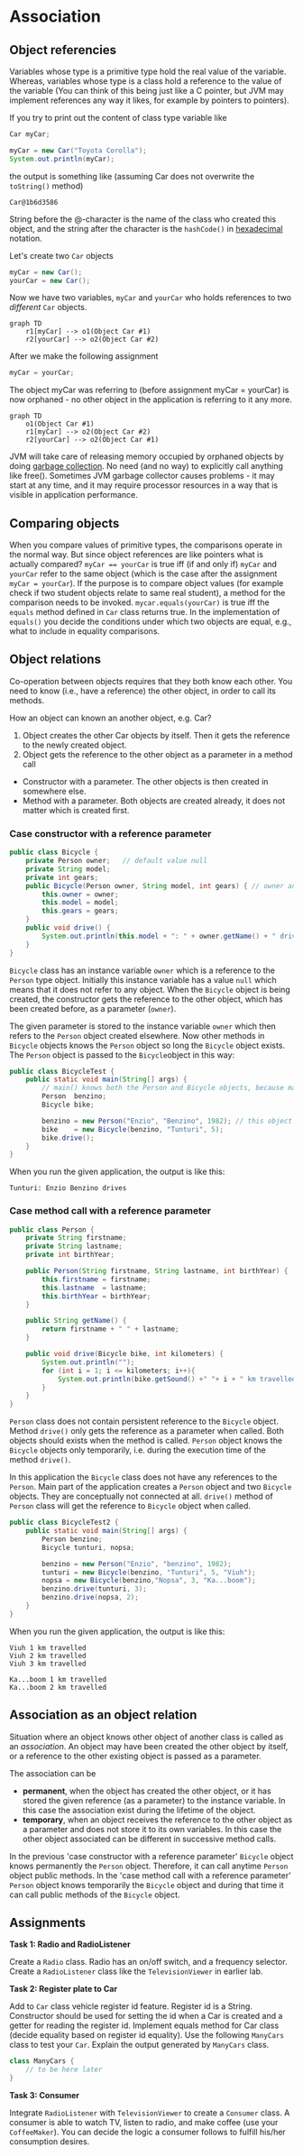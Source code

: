 # Association

## Object referencies

Variables whose type is a primitive type hold the real value of the variable.
Whereas, variables whose type is a class hold a reference to the value of the variable
(You can think of this being just like a C pointer, but JVM may implement references any way it likes,
for example by pointers to pointers).

If you try to print out the content of class type variable like
```Java
Car myCar;

myCar = new Car("Toyota Corolla");
System.out.println(myCar);
```
the output is something like (assuming Car does not overwrite the `toString()` method)
```text
Car@1b6d3586
```
String before the @-character is the name of the class who created this object, and the string after the 
character is the `hashCode()` in [hexadecimal](https://en.wikipedia.org/wiki/Hexadecimal) notation.

Let's create two `Car` objects
```Java
myCar = new Car();
yourCar = new Car();
```
Now we have two variables, `myCar` and `yourCar` who holds references to two _different_ `Car` objects.
```mermaid
graph TD
    r1[myCar] --> o1(Object Car #1)
    r2[yourCar] --> o2(Object Car #2)
```
After we make the following assignment
```Java
myCar = yourCar;
```
The object myCar was referring to (before assignment myCar = yourCar) is now orphaned -
no other object in the application is referring to it any more.
```mermaid
graph TD
    o1(Object Car #1)
    r1[myCar] --> o2(Object Car #2)
    r2[yourCar] --> o2(Object Car #1)
```
JVM will take care of releasing memory occupied by orphaned objects by doing [garbage collection](https://en.wikipedia.org/wiki/Garbage_collection_(computer_science)).
No need (and no way) to explicitly call anything like free(). Sometimes JVM garbage collector causes
problems - it may start at any time, and it may require processor resources in a way that is visible
in application performance.

## Comparing objects

When you compare values of primitive types, the comparisons operate in the normal way.
But since object references are like pointers what is actually compared?
`myCar == yourCar` is true iff (if and only if) `myCar` and `yourCar` refer to the same object
(which is the case after the assignment `myCar = yourCar`). If the purpose is to compare object values
(for example check if two student objects relate to same real student), a method for the comparison
needs to be invoked. `mycar.equals(yourCar)` is true iff the `equals` method defined in `Car` class
returns true. In the implementation of `equals()` you decide the conditions under which two objects
are equal, e.g., what to include in equality comparisons.

## Object relations

Co-operation between objects requires that they both know each other. You need to know (i.e., have a
reference) the other object, in order to call its methods.

How an object can known an another object, e.g. Car?
1. Object creates the other Car objects by itself. Then it gets the reference to the newly created object.
2. Object gets the reference to the other object as a parameter in a method call
  - Constructor with a parameter. The other objects is then created in somewhere else.
  - Method with a parameter. Both objects are created already, it does not matter which is created first.

### Case constructor with a reference parameter

```Java
public class Bicycle {
    private Person owner;   // default value null
    private String model;
    private int gears;
    public Bicycle(Person owner, String model, int gears) { // owner and model are referencies to objects
        this.owner = owner;
        this.model = model;
        this.gears = gears;
    }
    public void drive() {
        System.out.println(this.model + ": " + owner.getName() + " drives");
    }
}
```

`Bicycle` class has an instance variable `owner` which is a reference to the `Person` type object.
Initially this instance variable has a value `null` which means that it does not refer to any object.
When the `Bicycle` object is being created, the constructor gets the reference to the other object,
which has been created before, as a parameter (`owner`).

The given parameter is stored to the instance variable `owner` which then refers to the `Person` object
created elsewhere. Now other methods in `Bicycle` objects knows the `Person` object so long the `Bicycle`
object exists. The `Person` object is passed to the `Bicycle`object in this way:
```Java
public class BicycleTest {
    public static void main(String[] args) {
        // main() knows both the Person and Bicycle objects, because main() creates both of them
        Person  benzino;
        Bicycle bike;

        benzino = new Person("Enzio", "Benzino", 1982); // this object needs to be created first
        bike    = new Bicycle(benzino, "Tunturi", 5);
        bike.drive();
    }
}
```
When you run the given application, the output is like this:
```text
Tunturi: Enzio Benzino drives
```

### Case method call with a reference parameter

```Java
public class Person {
    private String firstname;
    private String lastname;
    private int birthYear;

    public Person(String firstname, String lastname, int birthYear) {
        this.firstname = firstname;
        this.lastname  = lastname;
        this.birthYear = birthYear;
    }

    public String getName() {
        return firstname + " " + lastname;
    }

    public void drive(Bicycle bike, int kilometers) {
        System.out.println("");
        for (int i = 1; i <= kilometers; i++){
            System.out.println(bike.getSound() +" "+ i + " km travelled");
        }
    }
}
```
`Person` class does not contain persistent reference to the `Bicycle` object. Method `drive()` only 
gets the reference as a parameter when called. Both objects should exists when the method is called.
`Person` object knows the `Bicycle` objects only temporarily, i.e. during the execution time of the
method `drive()`.

In this application the `Bicycle` class does not have any references to the `Person`. Main part of the 
application creates a `Person` object and two `Bicycle` objects. They are conceptually not connected
at all. `drive()` method of `Person` class will get the reference to `Bicycle` object when called.

```Java
public class BicycleTest2 {
    public static void main(String[] args) {
        Person benzino;
        Bicycle tunturi, nopsa;

        benzino = new Person("Enzio", "benzino", 1982);
        tunturi = new Bicycle(benzino, "Tunturi", 5, "Viuh");
        nopsa = new Bicycle(benzino,"Nopsa", 3, "Ka...boom");
        benzino.drive(tunturi, 3);
        benzino.drive(nopsa, 2);
    }
}
```
When you run the given application, the output is like this:
```text
Viuh 1 km travelled
Viuh 2 km travelled
Viuh 3 km travelled

Ka...boom 1 km travelled
Ka...boom 2 km travelled
```

## Association as an object relation

Situation where an object knows other object of another class is called as an _association_. An object
may have been created the other object by itself, or a reference to the other existing object is passed
as a parameter.

The association can be
- **permanent**, when the object has created the other object, or it has stored the given reference
(as a parameter) to the instance variable. In this case the association exist during the lifetime of the object.
- **temporary**, when an object receives the reference to the other object as a parameter and does not
store it to its own variables. In this case the other object associated can be different in successive
method calls.

In the previous 'case constructor with a reference parameter' `Bicycle` object knows permanently the
`Person` object. Therefore, it can call anytime `Person` object public methods. In the
'case method call with a reference parameter' `Person` object knows temporarily the `Bicycle` object
and during that time it can call public methods of the `Bicycle` object.

## Assignments

**Task 1: Radio and RadioListener**

Create a `Radio` class. Radio has an on/off switch, and a frequency selector. Create a `RadioListener` class like the `TelevisionViewer` in earlier lab.

**Task 2: Register plate to Car**

Add to `Car` class vehicle register id feature. Register id is a String. Constructor should be used for setting the id when a Car is created and a getter for reading the register id. Implement equals method for Car class (decide equality based on register id equality). Use the following `ManyCars` class to test your `Car`. Explain the output generated by `ManyCars` class.
```Java
class ManyCars {
    // to be here later
}
```

**Task 3: Consumer**

Integrate `RadioListener` with `TelevisionViewer` to create a `Consumer` class. A consumer is able to watch TV, listen to radio, and make coffee (use your `CoffeeMaker`). You can decide the logic a consumer follows to fulfill his/her consumption desires.
